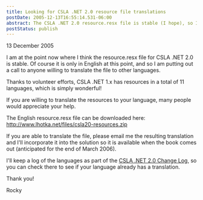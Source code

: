 ```yaml
---
title: Looking for CSLA .NET 2.0 resource file translations
postDate: 2005-12-13T16:55:14.531-06:00
abstract: The CSLA .NET 2.0 resource.resx file is stable (I hope), so I'm looking for volunteers to translate it to other languages.
postStatus: publish
---
```

13 December 2005

I am at the point now where I think the resource.resx file for CSLA .NET 2.0 is stable. Of course it is only in English at this point, and so I am putting out a call to anyone willing to translate the file to other languages.



Thanks to volunteer efforts, CSLA .NET 1.x has resources in a total of 11 languages, which is simply wonderful!



If you are willing to translate the resources to your language, many people would appreciate your help.



The English resource.resx file can be downloaded here: http://www.lhotka.net/files/csla20-resources.zip



If you are able to translate the file, please email me the resulting translation and I'll incorporate it into the solution so it is available when the book comes out (anticipated for the end of March 2006).



I'll keep a log of the languages as part of the [CSLA .NET 2.0 Change Log](http://www.lhotka.net/Articles.aspx?id=1b043659-c5e2-4832-ae48-048ca281c038), so you can check there to see if your language already has a translation.



Thank you!



Rocky
